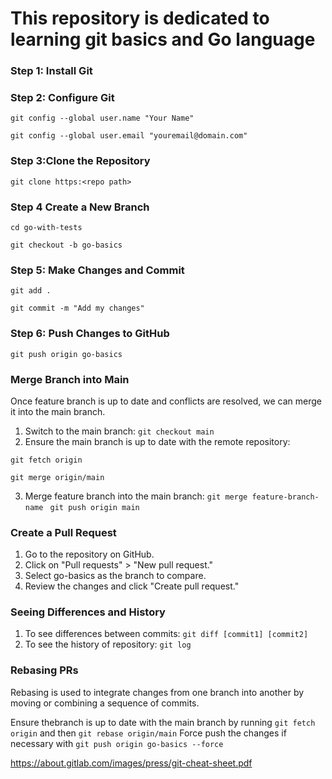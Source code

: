 # This repository is dedicated to learning git basics and Go language

### Step 1: Install Git
### Step 2: Configure Git
`git config --global user.name "Your Name" `

`git config --global user.email "youremail@domain.com" `

### Step 3:Clone the Repository
`git clone https:<repo path>`

### Step 4 Create a New Branch

`cd go-with-tests `

`git checkout -b go-basics`

### Step 5: Make Changes and Commit
`git add . `

` git commit -m "Add my changes" `

### Step 6: Push Changes to GitHub
`git push origin go-basics `

### Merge Branch into Main
Once feature branch is up to date and conflicts are resolved, we can merge it into the main branch.

1. Switch to the main branch: `git checkout main`
2. Ensure the main branch is up to date with the remote repository:

`git fetch origin`

`git merge origin/main`

3. Merge feature branch into the main branch: `git merge feature-branch-name` ` git push origin main`

### Create a Pull Request

1. Go to the repository on GitHub.
2. Click on "Pull requests" > "New pull request."
3. Select go-basics as the branch to compare.
4. Review the changes and click "Create pull request."

### Seeing Differences and History
1. To see differences between commits:  `git diff [commit1] [commit2]`
2. To see the history of repository:  `git log `

### Rebasing PRs
Rebasing is used to integrate changes from one branch into another by moving or combining a sequence of commits.

Ensure thebranch is up to date with the main branch by running `git fetch origin` and then `git rebase origin/main`
Force push the changes if necessary with `git push origin go-basics --force`

https://about.gitlab.com/images/press/git-cheat-sheet.pdf







